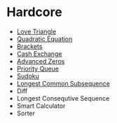# Hardcore
- [Love Triangle](./love-triangles.js)
- [Quadratic Equation](./quadratic-equation.js)
- [Brackets](./brackets.js)
- [Cash Exchange](./cash-exchange.js)
- [Advanced Zeros](./advanced-zeros.js)
- [Priority Queue](./priority-queue)
- [Sudoku](./sudoku.js)
- [Longest Common Subsequence](./longest-common-subsequence.js)
- Diff
- Longest Consequtive Sequence
- Smart Calculator
- Sorter
